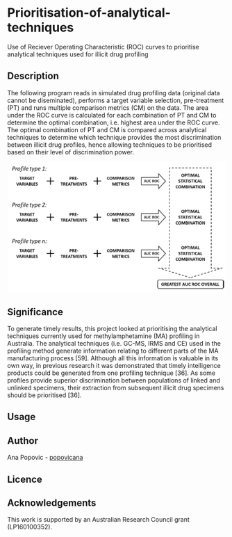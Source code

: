 # Prioritisation-of-analytical-techniques
Use of Reciever Operating Characteristic (ROC) curves to prioritise analytical techniques used for illicit drug profiling

## Description
The following program reads in simulated drug profiling data (original data cannot be diseminated), performs a target variable selection, pre-treatment (PT) and runs multiple comparison metrics (CM) on the data. The area under the ROC curve is calculated for each combination of PT and CM to determine the optimal combination, i.e. highest area under the ROC curve. The optimal combination of PT and CM is compared across analytical techniques to determine which technique provides the most discrimination between illicit drug profiles, hence allowing techniques to be prioritised based on their level of discrimination power.

![ROC image](Opt_ROC.png)

## Significance
To generate timely results, this project looked at prioritising the analytical techniques currently used for methylamphetamine (MA) profiling in Australia. The analytical techniques (i.e. GC-MS, IRMS and CE) used in the profiling method generate information relating to different parts of the MA manufacturing process [59]. Although all this information is valuable in its own way, in previous research it was demonstrated that timely intelligence products could be generated from one profiling technique [36]. As some profiles provide superior discrimination between populations of linked and unlinked specimens, their extraction from subsequent illicit drug specimens should be prioritised [36].

## Usage


## Author 
Ana Popovic - [popovicana](https://github.com/PopovicAna)

## Licence


## Acknowledgements
This work is supported by an Australian Research Council grant (LP160100352).
